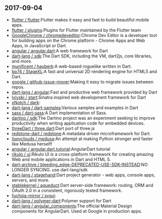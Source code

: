 ## 2017-09-04

* [flutter / flutter](https://github.com/flutter/flutter):Flutter makes it easy and fast to build beautiful mobile apps.
* [flutter / plugins](https://github.com/flutter/plugins):Plugins for Flutter maintained by the Flutter team
* [GoogleChrome / chromedeveditor](https://github.com/GoogleChrome/chromedeveditor):Chrome Dev Editor is a developer tool for building apps on the Chrome platform - Chrome Apps and Web Apps, in JavaScript or Dart.
* [angular / angular.dart](https://github.com/angular/angular.dart):A web framework for Dart
* [dart-lang / sdk](https://github.com/dart-lang/sdk):The Dart SDK, including the VM, dart2js, core libraries, and more.
* [munificent / hauberk](https://github.com/munificent/hauberk):A web-based roguelike written in Dart.
* [bp74 / StageXL](https://github.com/bp74/StageXL):A fast and universal 2D rendering engine for HTML5 and Dart.
* [google / github-issue-mover](https://github.com/google/github-issue-mover):Making it easy to migrate issues between repos.
* [dart-lang / angular](https://github.com/dart-lang/angular):Fast and productive web framework provided by Dart
* [lvivski / start](https://github.com/lvivski/start):Sinatra inspired web development framework for Dart
* [xNotch / dark](https://github.com/xNotch/dark):
* [dart-lang / dart-samples](https://github.com/dart-lang/dart-samples):Various samples and examples in Dart
* [sass / dart-sass](https://github.com/sass/dart-sass):A Dart implementation of Sass.
* [dartino / sdk](https://github.com/dartino/sdk):The Dartino project was an experiment seeking to improve productivity when writing application code for embedded devices.
* [threeDart / three.dart](https://github.com/threeDart/three.dart):Dart port of three.js
* [redstone-dart / redstone](https://github.com/redstone-dart/redstone):A metadata driven microframework for Dart.
* [lispyclouds / medusa](https://github.com/lispyclouds/medusa):An attempt at making Python stronger and faster like Medusa herself!
* [angular / angular.dart.tutorial](https://github.com/angular/angular.dart.tutorial):AngularDart tutorial
* [rikulo / ui](https://github.com/rikulo/ui):Rikulo UI is a cross-platform framework for creating amazing Web and mobile applications in Dart and HTML 5.
* [dart-archive / bleeding_edge-DEPRECATED-USE-SDK-INSTEAD](https://github.com/dart-archive/bleeding_edge-DEPRECATED-USE-SDK-INSTEAD):NO LONGER SYNCING. use dart-lang/sdk
* [dart-lang / stagehand](https://github.com/dart-lang/stagehand):Dart project generator - web apps, console apps, servers, and more.
* [stablekernel / aqueduct](https://github.com/stablekernel/aqueduct):Dart server-side framework: routing, ORM and OAuth 2.0 in a consistent, rigorously tested framework.
* [fuchsia-mirror / sysui](https://github.com/fuchsia-mirror/sysui):
* [dart-lang / polymer-dart](https://github.com/dart-lang/polymer-dart):Polymer support for Dart
* [dart-lang / angular_components](https://github.com/dart-lang/angular_components):The official Material Design components for AngularDart. Used at Google in production apps.
